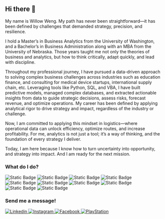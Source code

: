## Hi there 👋

My name is Willow Weng. My path has never been straightforward—it has been defined by challenges that demanded strategy, precision, and resilience.

I hold a Master’s in Business Analytics from the University of Washington, and a Bachelor’s in Business Administration along with an MBA from the University of Nebraska. Those years taught me not only the theories of business and analytics, but how to think critically, adapt quickly, and lead with discipline.

Throughout my professional journey, I have pursued a data-driven approach to solving complex business challenges across industries such as education finance, and consulting for medical device startups, international supply chain, etc. Leveraging tools like Python, SQL, and VBA, I have built predictive models, managed complex databases, and extracted actionable insights from data to guide strategic decisions, assess risks, forecast revenue, and optimize operations. My career has been defined by applying analytical rigor to drive strategy and impact, regardless of the industry or challenge.

Now, I am committed to applying this mindset in logistics—where operational data can unlock efficiency, optimize routes, and increase profitability. For me, analytics is not just a tool; it’s a way of thinking, and the foundation of every strategy I deliver.

Today, I am here because I know how to turn uncertainty into opportunity, and strategy into impact. And I am ready for the next mission.

### What do I do?
![Static Badge](https://img.shields.io/badge/python-%23681752?style=for-the-badge&logo=python&logoColor=white)
![Static Badge](https://img.shields.io/badge/sql-%23f09191?style=for-the-badge&logo=mysql&logoColor=white)
![Static Badge](https://img.shields.io/badge/r-%23106898?style=for-the-badge&logo=r&logoColor=white)
![Static Badge](https://img.shields.io/badge/vba-%23226b68?style=for-the-badge&logo=google%20sheets&logoColor=white)
![Static Badge](https://custom-icon-badges.demolab.com/badge/PowerBi-%23549688?style=for-the-badge&logo=power-bi&logoColor=white)
![Static Badge](https://custom-icon-badges.demolab.com/badge/tableau-%23d75455?style=for-the-badge&logo=tableau&logoColor=white)
![Static Badge](https://img.shields.io/badge/sap-%2311659a?style=for-the-badge&logo=sap&logoColor=white)
![Static Badge](https://img.shields.io/badge/html-%23f97d1c?style=for-the-badge&logo=html5&logoColor=white)
![Static Badge](https://img.shields.io/badge/javascript-%23f68c60?style=for-the-badge&logo=javascript&logoColor=white)
![Static Badge](https://img.shields.io/badge/quickbooks-%238cc269?style=for-the-badge&logo=quickbooks&logoColor=white)

### Send me a message!

<a href="https://www.linkedin.com/in/weihan-weng-026734227">
  <img alt="Linkedin" src="https://custom-icon-badges.demolab.com/badge/LinkedIn-0A66C2?style=for-the-badge&logo=linkedin-white&logoColor=fff" />
</a>
<a href="https://www.instagram.com/willow92weng">
 <img alt="Instagram" src="https://img.shields.io/badge/instagram-%23ed5a65?style=for-the-badge&logo=instagram&logoColor=white" />
</a>
<a href="https://www.facebook.com/weihan.weng.1/">
 <img alt="Facebook" src="https://img.shields.io/badge/facebook-%2366889e?style=for-the-badge&logo=facebook&logoColor=white" />
</a>
<a href="https://profile.playstation.com/mywillow92">
 <img alt="PlayStation" src="https://img.shields.io/badge/playstation-%2312507b?style=for-the-badge&logo=playstation&logoColor=white" />
</a>






